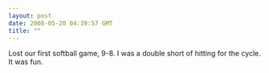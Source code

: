```yaml
---
layout: post
date: 2008-05-20 04:39:57 GMT
title: ""
---
```

Lost our first softball game, 9-8. I was a double short of hitting for the cycle. It was fun.